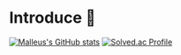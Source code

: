 # Introduce 👋

<!--
**malleus35/malleus35** is a ✨ _special_ ✨ repository because its `README.md` (this file) appears on your GitHub profile.

Here are some ideas to get you started:

- 🔭 I’m currently working on ...
- 🌱 I’m currently learning ...
- 👯 I’m looking to collaborate on ...
- 🤔 I’m looking for help with ...
- 💬 Ask me about ...
- 📫 How to reach me: ...
- 😄 Pronouns: ...
- ⚡ Fun fact: ...
-->
[![Malleus's GitHub stats](https://github-readme-stats.vercel.app/api?username=malleus35)](https://github.com/anuraghazra/github-readme-stats)
[![Solved.ac Profile](http://mazassumnida.wtf/api/v2/generate_badge?boj=iamtheaandtheo)](https://solved.ac/iamtheaandtheo/)
